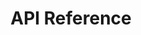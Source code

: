 ---
title: API Reference
weight: 12
type: external-link
external_url: https://api.qdrant.tech/api-reference
sitemapExclude: True
---